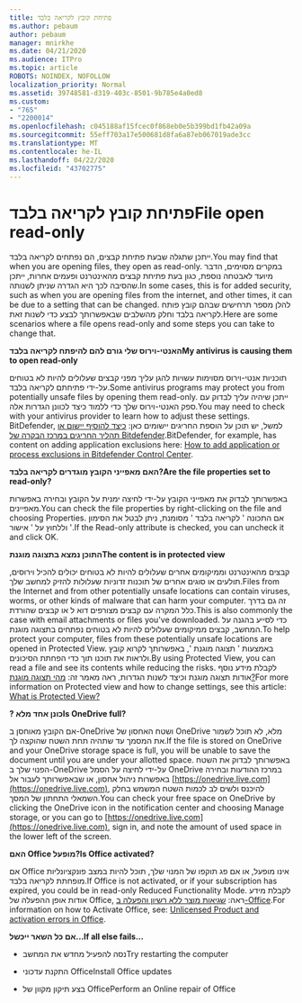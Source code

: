 ```yaml
---
title: פתיחת קובץ לקריאה בלבד
ms.author: pebaum
author: pebaum
manager: mnirkhe
ms.date: 04/21/2020
ms.audience: ITPro
ms.topic: article
ROBOTS: NOINDEX, NOFOLLOW
localization_priority: Normal
ms.assetid: 39748581-d319-403c-8501-9b785e4a0ed8
ms.custom:
- "765"
- "2200014"
ms.openlocfilehash: c045188af15fcec0f868eb0e5b399bd1fb42a09a
ms.sourcegitcommit: 55eff703a17e500681d8fa6a87eb067019ade3cc
ms.translationtype: MT
ms.contentlocale: he-IL
ms.lasthandoff: 04/22/2020
ms.locfileid: "43702775"
---
```

# <a name="file-open-read-only"></a><span data-ttu-id="21a8f-102">פתיחת קובץ לקריאה בלבד</span><span class="sxs-lookup"><span data-stu-id="21a8f-102">File open read-only</span></span>

<span data-ttu-id="21a8f-103">ייתכן שתגלה שבעת פתיחת קבצים, הם נפתחים לקריאה בלבד.</span><span class="sxs-lookup"><span data-stu-id="21a8f-103">You may find that when you are opening files, they open as read-only.</span></span> <span data-ttu-id="21a8f-104">במקרים מסוימים, הדבר מיועד לאבטחה נוספת, כגון בעת פתיחת קבצים מהאינטרנט ופעמים אחרות, ייתכן שהסיבה לכך היא הגדרה שניתן לשנותה.</span><span class="sxs-lookup"><span data-stu-id="21a8f-104">In some cases, this is for added security, such as when you are opening files from the internet, and other times, it can be due to a setting that can be changed.</span></span> <span data-ttu-id="21a8f-105">להלן מספר תרחישים שבהם קובץ פותח לקריאה בלבד וחלק מהשלבים שבאפשרותך לבצע כדי לשנות זאת.</span><span class="sxs-lookup"><span data-stu-id="21a8f-105">Here are some scenarios where a file opens read-only and some steps you can take to change that.</span></span>
  
 <span data-ttu-id="21a8f-106">**האנטי-וירוס שלי גורם להם להיפתח לקריאה בלבד**</span><span class="sxs-lookup"><span data-stu-id="21a8f-106">**My antivirus is causing them to open read-only**</span></span>
  
<span data-ttu-id="21a8f-107">תוכניות אנטי-וירוס מסוימות עשויות להגן עליך מפני קבצים שעלולים להיות לא בטוחים על-ידי פתיחתם לקריאה בלבד.</span><span class="sxs-lookup"><span data-stu-id="21a8f-107">Some antivirus programs may protect you from potentially unsafe files by opening them read-only.</span></span> <span data-ttu-id="21a8f-108">ייתכן שיהיה עליך לבדוק עם ספק האנטי-וירוס שלך כדי ללמוד כיצד לכוונן הגדרות אלה.</span><span class="sxs-lookup"><span data-stu-id="21a8f-108">You may need to check with your antivirus provider to learn how to adjust these settings.</span></span> <span data-ttu-id="21a8f-109">BitDefender, למשל, יש תוכן על הוספת החריגים יישומים כאן: [כיצד להוסיף יישום או תהליך החריגים במרכז הבקרה של Bitdefender](https://aka.ms/AA6098i).</span><span class="sxs-lookup"><span data-stu-id="21a8f-109">BitDefender, for example, has content on adding application exclusions here: [How to add application or process exclusions in Bitdefender Control Center](https://aka.ms/AA6098i).</span></span>
  
 <span data-ttu-id="21a8f-110">**האם מאפייני הקובץ מוגדרים לקריאה בלבד?**</span><span class="sxs-lookup"><span data-stu-id="21a8f-110">**Are the file properties set to read-only?**</span></span>
  
<span data-ttu-id="21a8f-111">באפשרותך לבדוק את מאפייני הקובץ על-ידי לחיצה ימנית על הקובץ ובחירה באפשרות מאפיינים.</span><span class="sxs-lookup"><span data-stu-id="21a8f-111">You can check the file properties by right-clicking on the file and choosing Properties.</span></span> <span data-ttu-id="21a8f-112">אם התכונה ' לקריאה בלבד ' מסומנת, ניתן לבטל את הסימון וללחוץ על ' אישור '.</span><span class="sxs-lookup"><span data-stu-id="21a8f-112">If the Read-only attribute is checked, you can uncheck it and click OK.</span></span>
  
 <span data-ttu-id="21a8f-113">**התוכן נמצא בתצוגה מוגנת**</span><span class="sxs-lookup"><span data-stu-id="21a8f-113">**The content is in protected view**</span></span>
  
<span data-ttu-id="21a8f-114">קבצים מהאינטרנט וממיקומים אחרים שעלולים להיות לא בטוחים יכולים להכיל וירוסים, תולעים או סוגים אחרים של תוכנות זדוניות שעלולות להזיק למחשב שלך.</span><span class="sxs-lookup"><span data-stu-id="21a8f-114">Files from the Internet and from other potentially unsafe locations can contain viruses, worms, or other kinds of malware that can harm your computer.</span></span> <span data-ttu-id="21a8f-115">זה גם בדרך כלל המקרה עם קבצים מצורפים דוא ל או קבצים שהורדת.</span><span class="sxs-lookup"><span data-stu-id="21a8f-115">This is also commonly the case with email attachments or files you've downloaded.</span></span> <span data-ttu-id="21a8f-116">כדי לסייע בהגנה על המחשב, קבצים ממיקומים שעלולים להיות לא בטוחים נפתחים בתצוגה מוגנת.</span><span class="sxs-lookup"><span data-stu-id="21a8f-116">To help protect your computer, files from these potentially unsafe locations are opened in Protected View.</span></span> <span data-ttu-id="21a8f-117">באמצעות ' תצוגה מוגנת ', באפשרותך לקרוא קובץ ולראות את תוכנו תוך כדי הפחתת הסיכונים.</span><span class="sxs-lookup"><span data-stu-id="21a8f-117">By using Protected View, you can read a file and see its contents while reducing the risks.</span></span> <span data-ttu-id="21a8f-118">לקבלת מידע נוסף אודות תצוגה מוגנת וכיצד לשנות הגדרות, ראה מאמר זה: [מהי תצוגה מוגנת?](https://support.office.com/article/d6f09ac7-e6b9-4495-8e43-2bbcdbcb6653)</span><span class="sxs-lookup"><span data-stu-id="21a8f-118">For more information on Protected view and how to change settings, see this article: [What is Protected View?](https://support.office.com/article/d6f09ac7-e6b9-4495-8e43-2bbcdbcb6653)</span></span>
  
 <span data-ttu-id="21a8f-119">**? כונן אחד מלא**</span><span class="sxs-lookup"><span data-stu-id="21a8f-119">**Is OneDrive full?**</span></span>
  
<span data-ttu-id="21a8f-120">אם הקובץ מאוחסן ב-OneDrive ושטח האחסון של OneDrive מלא, לא תוכל לשמור את המסמך עד שתהיה תחת השטח שהוקצה לך.</span><span class="sxs-lookup"><span data-stu-id="21a8f-120">If the file is stored on OneDrive and your OneDrive storage space is full, you will be unable to save the document until you are under your allotted space.</span></span> <span data-ttu-id="21a8f-121">באפשרותך לבדוק את השטח הפנוי שלך ב-OneDrive על-ידי לחיצה על הסמל OneDrive במרכז ההודעות ובחירה באפשרות ניהול אחסון, או שבאפשרותך לעבור אל [https://onedrive.live.com](https://onedrive.live.com), להיכנס ולשים לב לכמות השטח המשמש בחלק השמאלי התחתון של המסך.</span><span class="sxs-lookup"><span data-stu-id="21a8f-121">You can check your free space on OneDrive by clicking the OneDrive icon in the notification center and choosing Manage storage, or you can go to [https://onedrive.live.com](https://onedrive.live.com), sign in, and note the amount of used space in the lower left of the screen.</span></span>
  
 <span data-ttu-id="21a8f-122">**האם Office מופעל?**</span><span class="sxs-lookup"><span data-stu-id="21a8f-122">**Is Office activated?**</span></span>
  
<span data-ttu-id="21a8f-123">אם Office אינו מופעל, או אם פג תוקפו של המנוי שלך, תוכל להיות במצב פונקציונליות מופחתת לקריאה בלבד.</span><span class="sxs-lookup"><span data-stu-id="21a8f-123">If Office is not activated, or if your subscription has expired, you could be in read-only Reduced Functionality Mode.</span></span> <span data-ttu-id="21a8f-124">לקבלת מידע אודות אופן ההפעלה של Office, ראה: [שגיאות מוצר ללא רשיון והפעלה ב-Office](https://support.office.com/article/0d23d3c0-c19c-4b2f-9845-5344fedc4380).</span><span class="sxs-lookup"><span data-stu-id="21a8f-124">For information on how to Activate Office, see: [Unlicensed Product and activation errors in Office](https://support.office.com/article/0d23d3c0-c19c-4b2f-9845-5344fedc4380).</span></span>
  
 <span data-ttu-id="21a8f-125">**אם כל השאר ייכשל...**</span><span class="sxs-lookup"><span data-stu-id="21a8f-125">**If all else fails...**</span></span>
  
- <span data-ttu-id="21a8f-126">נסה להפעיל מחדש את המחשב</span><span class="sxs-lookup"><span data-stu-id="21a8f-126">Try restarting the computer</span></span>
    
- <span data-ttu-id="21a8f-127">התקנת עדכוני Office</span><span class="sxs-lookup"><span data-stu-id="21a8f-127">Install Office updates</span></span>
    
- <span data-ttu-id="21a8f-128">בצע תיקון מקוון של Office</span><span class="sxs-lookup"><span data-stu-id="21a8f-128">Perform an Online repair of Office</span></span>
    

